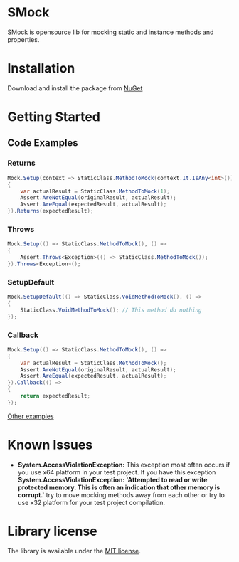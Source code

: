 # SMock
SMock is opensource lib for mocking static and instance methods and properties.
# Installation
Download and install the package from [NuGet](https://www.nuget.org/packages/SMock/)
# Getting Started
## Code Examples
### Returns
```cs
Mock.Setup(context => StaticClass.MethodToMock(context.It.IsAny<int>()), () =>
{
    var actualResult = StaticClass.MethodToMock(1);
    Assert.AreNotEqual(originalResult, actualResult);
    Assert.AreEqual(expectedResult, actualResult);
}).Returns(expectedResult);
```
### Throws
```cs
Mock.Setup(() => StaticClass.MethodToMock(), () =>
{
    Assert.Throws<Exception>(() => StaticClass.MethodToMock());
}).Throws<Exception>();
```
### SetupDefault
```cs
Mock.SetupDefault(() => StaticClass.VoidMethodToMock(), () =>
{
    StaticClass.VoidMethodToMock(); // This method do nothing
});
```
### Callback
```cs
Mock.Setup(() => StaticClass.MethodToMock(), () =>
{
    var actualResult = StaticClass.MethodToMock();
    Assert.AreNotEqual(originalResult, actualResult);
    Assert.AreEqual(expectedResult, actualResult);
}).Callback(() =>
{
    return expectedResult;
});
```
[Other examples](https://github.com/SvetlovA/static-mock/tree/master/src/StaticMock.Tests)
# Known Issues
* **System.AccessViolationException:** This exception most often occurs if you use x64 platform in your test project. If you have this exception **System.AccessViolationException: 'Attempted to read or write protected memory. This is often an indication that other memory is corrupt.'** try to move mocking methods away from each other or try to use x32 platform for your test project compilation.
# Library license
The library is available under the [MIT license](https://github.com/SvetlovA/static-mock/blob/master/LICENSE).